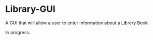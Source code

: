 # Library-GUI
A GUI that will allow a user to enter information about a Library Book

In progress. 
